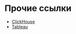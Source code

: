 # Прочие ссылки
- [ClickHouse](https://speckle-yarrow-7de.notion.site/HW-3-Sorokin-Aleksandr-bb77889bb4aa4318b01c754b6ca73495?pvs=4)
- [Tableau](https://public.tableau.com/app/profile/alex.sorokin1467/viz/SorokinAIMastersHW2ver_2/Dashboard1?publish=yes)
